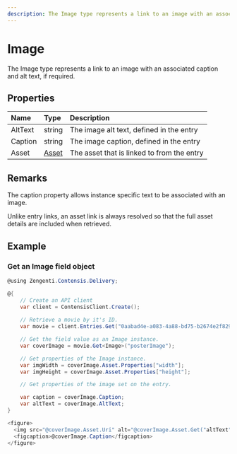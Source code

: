 ```yaml
---
description: The Image type represents a link to an image with an associated caption and alt text, if required.
---
```

# Image

The Image type represents a link to an image with an associated caption and alt text, if required.

## Properties

| Name    | Type                     | Description                                |
|:--------|:-------------------------|:-------------------------------------------|
| AltText | string                   | The image alt text, defined in the entry   |
| Caption | string                   | The image caption, defined in the entry    |
| Asset   | [Asset](/model/asset.md) | The asset that is linked to from the entry |

## Remarks

The caption property allows instance specific text to be associated with an image.

Unlike entry links, an asset link is always resolved so that the full asset details are included when retrieved.

## Example

### Get an Image field object

```cs
@using Zengenti.Contensis.Delivery;

@{
    // Create an API client
    var client = ContensisClient.Create();
    
    // Retrieve a movie by it's ID.
    var movie = client.Entries.Get("0aabad4e-a083-4a88-bd75-b2674e2f8298");

    // Get the field value as an Image instance.
    var coverImage = movie.Get<Image>("posterImage");

    // Get properties of the Image instance.
    var imgWidth = coverImage.Asset.Properties["width"];
    var imgHeight = coverImage.Asset.Properties["height"];

    // Get properties of the image set on the entry.

    var caption = coverImage.Caption;
    var altText = coverImage.AltText;
}

<figure>
  <img src="@coverImage.Asset.Uri" alt="@coverImage.Asset.Get("altText")" width="@imgWidth" height="@imgHeight">
  <figcaption>@coverImage.Caption</figcaption>
</figure>

```
